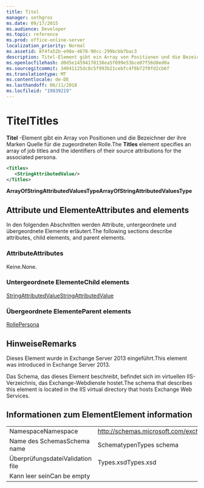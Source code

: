 ```yaml
---
title: Titel
manager: sethgros
ms.date: 09/17/2015
ms.audience: Developer
ms.topic: reference
ms.prod: office-online-server
localization_priority: Normal
ms.assetid: 8f4fa52b-e98e-4678-90cc-299bcbb7bac3
description: Titel-Element gibt ein Array von Positionen und die Bezeichner der ihre Marken Quelle für die zugeordneten Rolle.
ms.openlocfilehash: d0d5e14594178138ea5f099e53bce07f56d8ed0a
ms.sourcegitcommit: 34041125dc8c5f993b21cebfc4f8b72f0fd2cb6f
ms.translationtype: MT
ms.contentlocale: de-DE
ms.lasthandoff: 06/11/2018
ms.locfileid: "19839219"
---
```

# <a name="titles"></a><span data-ttu-id="0e8fc-103">Titel</span><span class="sxs-lookup"><span data-stu-id="0e8fc-103">Titles</span></span>

<span data-ttu-id="0e8fc-104">**Titel** -Element gibt ein Array von Positionen und die Bezeichner der ihre Marken Quelle für die zugeordneten Rolle.</span><span class="sxs-lookup"><span data-stu-id="0e8fc-104">The **Titles** element specifies an array of job titles and the identifiers of their source attributions for the associated persona.</span></span> 
  
```XML
<Titles>
   <StringAttributedValue/>
</Titles>
```

 <span data-ttu-id="0e8fc-105">**ArrayOfStringAttributedValuesType**</span><span class="sxs-lookup"><span data-stu-id="0e8fc-105">**ArrayOfStringAttributedValuesType**</span></span>
## <a name="attributes-and-elements"></a><span data-ttu-id="0e8fc-106">Attribute und Elemente</span><span class="sxs-lookup"><span data-stu-id="0e8fc-106">Attributes and elements</span></span>

<span data-ttu-id="0e8fc-107">In den folgenden Abschnitten werden Attribute, untergeordnete und übergeordnete Elemente erläutert.</span><span class="sxs-lookup"><span data-stu-id="0e8fc-107">The following sections describe attributes, child elements, and parent elements.</span></span>
  
### <a name="attributes"></a><span data-ttu-id="0e8fc-108">Attribute</span><span class="sxs-lookup"><span data-stu-id="0e8fc-108">Attributes</span></span>

<span data-ttu-id="0e8fc-109">Keine.</span><span class="sxs-lookup"><span data-stu-id="0e8fc-109">None.</span></span>
  
### <a name="child-elements"></a><span data-ttu-id="0e8fc-110">Untergeordnete Elemente</span><span class="sxs-lookup"><span data-stu-id="0e8fc-110">Child elements</span></span>

[<span data-ttu-id="0e8fc-111">StringAttributedValue</span><span class="sxs-lookup"><span data-stu-id="0e8fc-111">StringAttributedValue</span></span>](stringattributedvalue.md)
  
### <a name="parent-elements"></a><span data-ttu-id="0e8fc-112">Übergeordnete Elemente</span><span class="sxs-lookup"><span data-stu-id="0e8fc-112">Parent elements</span></span>

[<span data-ttu-id="0e8fc-113">Rolle</span><span class="sxs-lookup"><span data-stu-id="0e8fc-113">Persona</span></span>](persona.md)
  
## <a name="remarks"></a><span data-ttu-id="0e8fc-114">Hinweise</span><span class="sxs-lookup"><span data-stu-id="0e8fc-114">Remarks</span></span>

<span data-ttu-id="0e8fc-115">Dieses Element wurde in Exchange Server 2013 eingeführt.</span><span class="sxs-lookup"><span data-stu-id="0e8fc-115">This element was introduced in Exchange Server 2013.</span></span>
  
<span data-ttu-id="0e8fc-116">Das Schema, das dieses Element beschreibt, befindet sich im virtuellen IIS-Verzeichnis, das Exchange-Webdienste hostet.</span><span class="sxs-lookup"><span data-stu-id="0e8fc-116">The schema that describes this element is located in the IIS virtual directory that hosts Exchange Web Services.</span></span>
  
## <a name="element-information"></a><span data-ttu-id="0e8fc-117">Informationen zum Element</span><span class="sxs-lookup"><span data-stu-id="0e8fc-117">Element information</span></span>

|||
|:-----|:-----|
|<span data-ttu-id="0e8fc-118">Namespace</span><span class="sxs-lookup"><span data-stu-id="0e8fc-118">Namespace</span></span>  <br/> |http://schemas.microsoft.com/exchange/services/2006/types  <br/> |
|<span data-ttu-id="0e8fc-119">Name des Schemas</span><span class="sxs-lookup"><span data-stu-id="0e8fc-119">Schema name</span></span>  <br/> |<span data-ttu-id="0e8fc-120">Schematypen</span><span class="sxs-lookup"><span data-stu-id="0e8fc-120">Types schema</span></span>  <br/> |
|<span data-ttu-id="0e8fc-121">Überprüfungsdatei</span><span class="sxs-lookup"><span data-stu-id="0e8fc-121">Validation file</span></span>  <br/> |<span data-ttu-id="0e8fc-122">Types.xsd</span><span class="sxs-lookup"><span data-stu-id="0e8fc-122">Types.xsd</span></span>  <br/> |
|<span data-ttu-id="0e8fc-123">Kann leer sein</span><span class="sxs-lookup"><span data-stu-id="0e8fc-123">Can be empty</span></span>  <br/> ||
   


